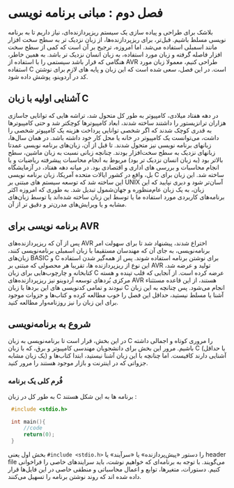 # فصل دوم : مبانی برنامه نویسی
بلاشک برای طراحی و پیاده سازی یک سیستم ریزپردازنده‌ای، نیاز داریم تا به برنامه نویسی مسلط باشیم. قبل‌تر، برای ریزپردازنده‌ها، از زبان نزدیک تر به سطح سخت افزار مانند اسمبلی استفاده می‌شد. اما امروزه، ترجیح بر آن است که کمی از سطح سخت افزار فاصله گرفته و زبان مورد استفاده، به زبان انسان نزدیک تر باشد. 
به همین خاطر، هنگامی که قرار باشد سیستمی را با استفاده از AVR طراحی کنیم، معمولا زبان مورد استفاده C است. در این فصل، سعی شده است که این زبان و پایه های لازم برای نوشتن کد در آردوینو، پوشش داده شود. 
## آشنایی اولیه با زبان C 
در دهه هفتاد میلادی، کامپیوتر به طور کل متحول شد، تراشه هایی که توانایی جاسازی هزاران ترانزیستور را داشتند ساخته شدند، ابعاد کامپیوترها کوچکتر شد و حتی کامپیوترها به قدری کوچک شدند که اگر شخصی توانایی پرداخت هزینه یک کامپیوتر شخصی را داشت، می‌توانست یک کامپیوتر در خانه یا محل کار خود داشته باشد. 
در همان سال‌ها، زبانهای برنامه نویسی نیز متحول شدند. تا قبل از آن، زبان‌های برنامه نویسی عمدتا زبانهای نزدیک به سطح سخت‌افزار بودند. چنانچه زبانی نسبت به زبان ماشین، سطح بالاتر بود (به زبان انسان نزدیک تر بود) مربوط به انجام محاسبات پیشرفته ریاضیات و یا انجام محاسبات و بررسی های اداری و اقتصادی بود. 
در میانه دهه هفتاد، در آزمایشگاه بل، واقع در کشور ایالات متحده آمریکا، زبان برنامه نویسی C ساخته شد. این زبان برای این ساخته شد که توسعه سیستم های مبتنی بر UNIX آسان‌تر شود و دیری نپایید که این زبان، به یک زبان عام‌منظوره و جهان‌شمول تبدیل شد. به طوری که امروزه اکثر برنامه‌های کاربردی مورد استفاده ما یا توسط این زبان ساخته شده‌اند یا توسط زبان‌های مشابه و یا ویرایش‌های مدرن‌تر و دقیق تر از آن. 
## برنامه نویسی برای AVR 
پس از آن که ریزپردازنده‌های AVR اختراع شدند، پیشنهاد شد تا برای سهولت امر برنامه‌نویسی، به جای آن که مهندسان مستقیما با زبان اسمبلی برنامه‌نویسی کنند، زبان‌های BASIC و C برای نوشتن برنامه استفاده شوند. پس از همه‌گیر شدن استفاده این نوع از ریزپردازنده ها، تقریبا هر محصولی که مبتنی بر AVR تولید و عرضه شد، کتابخانه و چارچوب‌هایی برای زبان C عرضه کرده است. 
از آنجایی که قلب‌ تپنده و هسته مرکزی بُردهای توسعه آردوینو نیز ریزپردازنده‌های AVR هستند، از این قاعده مستثناء نبودند و تمامی کدنویسی های این بردها با زبان C انجام می‌شود. پس چنانچه به این زبان آشنا یا مسلط نیستید، حداقل این فصل را خوب مطالعه کرده و کتاب‌ها و جزوات موجود برای این زبان را نیز روزنامه‌وار مطالعه کنید. 
## شروع به برنامه‌نویسی 
در این بخش، قرار است تا برنامه‌نویسی به زبان C را مروری کوتاه و اجمالی داشته باشیم. مرور این بخش برای دانشجویان مهندسی کامپیوتر و برق، که با زبان C (یا حداقل یک زبان مشابه) آشنایی دارند کافیست. اما چنانچه با این زبان آشنا نیستید، ابتدا کتاب‌ها و جزواتی که در اینترنت و بازار موجود هستند را مرور کنید.
### فُرم کلی یک برنامه 
به طور کل در زبان C برنامه ها به این شکل هستند : 

```C 
 #include <stdio.h>

 int main(){
     //code
     return(0); 
 }
``` 

بخش اول یعنی ```#include <stdio.h>``` را دستور «پیش‌پردازنده» یا «سرآیند» یا header file می‌گویند. با توجه به برنامه‌ای که خواهیم نوشت، باید سرایندهای خاصی را فراخوانی کنیم. دستورات، متغیرها، توابع و اعمال محاسباتی و منطقی خاصی در این فایل‌ها قرار داده شده اند که روند نوشتن برنامه را تسهیل می‌کنند.